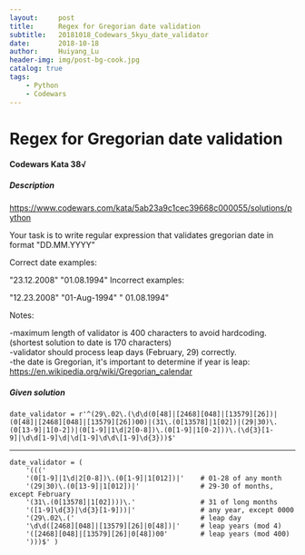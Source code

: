 ```yaml
---
layout:     post
title:      Regex for Gregorian date validation
subtitle:   20181018_Codewars_5kyu_date_validator
date:       2018-10-18
author:     Huiyang_Lu
header-img: img/post-bg-cook.jpg
catalog: true
tags:
    - Python
    - Codewars
---
```

# Regex for Gregorian date validation
#### Codewars Kata 38√
##### Description
  
https://www.codewars.com/kata/5ab23a9c1cec39668c000055/solutions/python  

Your task is to write regular expression that validates gregorian date in format "DD.MM.YYYY"

Correct date examples:

"23.12.2008"
"01.08.1994"
Incorrect examples:

"12.23.2008"
"01-Aug-1994"
" 01.08.1994"
  
Notes:

-maximum length of validator is 400 characters to avoid hardcoding. (shortest solution to date is 170 characters)  
-validator should process leap days (February, 29) correctly.  
-the date is Gregorian, it's important to determine if year is leap: https://en.wikipedia.org/wiki/Gregorian_calendar  

##### Given solution
    date_validator = r'^(29\.02\.(\d\d(0[48]|[2468][048]|[13579][26])|(0[48]|[2468][048]|[13579][26])00)|(31\.(0[13578]|1[02])|(29|30)\.(0[13-9]|1[0-2])|(0[1-9]|1\d|2[0-8])\.(0[1-9]|1[0-2]))\.(\d{3}[1-9]|\d\d[1-9]\d|\d[1-9]\d\d\[1-9]\d{3}))$'

---
    date_validator = (
        '((('
        '(0[1-9]|1\d|2[0-8])\.(0[1-9]|1[012])|'    # 01-28 of any month
        '(29|30)\.(0[13-9]|1[012])|'               # 29-30 of months, except February
        '(31\.(0[13578]|1[02])))\.'                # 31 of long months
        '([1-9]\d{3}|\d{3}[1-9]))|'                # any year, except 0000
        '(29\.02\.('                               # leap day
        '\d\d([2468][048]|[13579][26]|0[48])|'     # leap years (mod 4)   
        '([2468][048]|[13579][26]|0[48])00'        # leap years (mod 400)
        ')))$' )
